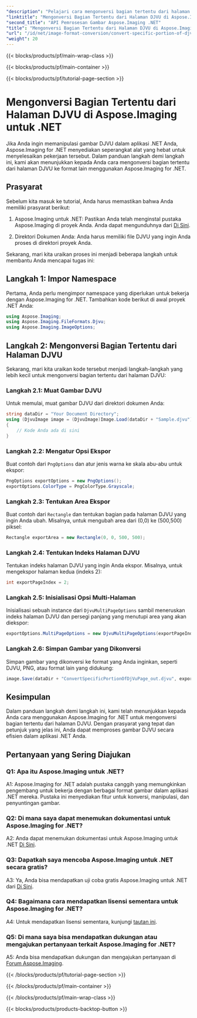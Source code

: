 ```yaml
---
"description": "Pelajari cara mengonversi bagian tertentu dari halaman DJVU menggunakan Aspose.Imaging untuk .NET. Ikuti panduan langkah demi langkah kami."
"linktitle": "Mengonversi Bagian Tertentu dari Halaman DJVU di Aspose.Imaging untuk .NET"
"second_title": "API Pemrosesan Gambar Aspose.Imaging .NET"
"title": "Mengonversi Bagian Tertentu dari Halaman DJVU di Aspose.Imaging untuk .NET"
"url": "/id/net/image-format-conversion/convert-specific-portion-of-djvu-page/"
"weight": 20
---
```


{{< blocks/products/pf/main-wrap-class >}}

{{< blocks/products/pf/main-container >}}

{{< blocks/products/pf/tutorial-page-section >}}

# Mengonversi Bagian Tertentu dari Halaman DJVU di Aspose.Imaging untuk .NET

Jika Anda ingin memanipulasi gambar DJVU dalam aplikasi .NET Anda, Aspose.Imaging for .NET menyediakan seperangkat alat yang hebat untuk menyelesaikan pekerjaan tersebut. Dalam panduan langkah demi langkah ini, kami akan menunjukkan kepada Anda cara mengonversi bagian tertentu dari halaman DJVU ke format lain menggunakan Aspose.Imaging for .NET.

## Prasyarat

Sebelum kita masuk ke tutorial, Anda harus memastikan bahwa Anda memiliki prasyarat berikut:

1. Aspose.Imaging untuk .NET: Pastikan Anda telah menginstal pustaka Aspose.Imaging di proyek Anda. Anda dapat mengunduhnya dari [Di Sini](https://releases.aspose.com/imaging/net/).

2. Direktori Dokumen Anda: Anda harus memiliki file DJVU yang ingin Anda proses di direktori proyek Anda.

Sekarang, mari kita uraikan proses ini menjadi beberapa langkah untuk membantu Anda mencapai tugas ini:

## Langkah 1: Impor Namespace

Pertama, Anda perlu mengimpor namespace yang diperlukan untuk bekerja dengan Aspose.Imaging for .NET. Tambahkan kode berikut di awal proyek .NET Anda:

```csharp
using Aspose.Imaging;
using Aspose.Imaging.FileFormats.Djvu;
using Aspose.Imaging.ImageOptions;
```

## Langkah 2: Mengonversi Bagian Tertentu dari Halaman DJVU

Sekarang, mari kita uraikan kode tersebut menjadi langkah-langkah yang lebih kecil untuk mengonversi bagian tertentu dari halaman DJVU:

### Langkah 2.1: Muat Gambar DJVU

Untuk memulai, muat gambar DJVU dari direktori dokumen Anda:

```csharp
string dataDir = "Your Document Directory";
using (DjvuImage image = (DjvuImage)Image.Load(dataDir + "Sample.djvu"))
{
    // Kode Anda ada di sini
}
```

### Langkah 2.2: Mengatur Opsi Ekspor

Buat contoh dari `PngOptions` dan atur jenis warna ke skala abu-abu untuk ekspor:

```csharp
PngOptions exportOptions = new PngOptions();
exportOptions.ColorType = PngColorType.Grayscale;
```

### Langkah 2.3: Tentukan Area Ekspor

Buat contoh dari `Rectangle` dan tentukan bagian pada halaman DJVU yang ingin Anda ubah. Misalnya, untuk mengubah area dari (0,0) ke (500,500) piksel:

```csharp
Rectangle exportArea = new Rectangle(0, 0, 500, 500);
```

### Langkah 2.4: Tentukan Indeks Halaman DJVU

Tentukan indeks halaman DJVU yang ingin Anda ekspor. Misalnya, untuk mengekspor halaman kedua (indeks 2):

```csharp
int exportPageIndex = 2;
```

### Langkah 2.5: Inisialisasi Opsi Multi-Halaman

Inisialisasi sebuah instance dari `DjvuMultiPageOptions` sambil meneruskan indeks halaman DJVU dan persegi panjang yang menutupi area yang akan diekspor:

```csharp
exportOptions.MultiPageOptions = new DjvuMultiPageOptions(exportPageIndex, exportArea);
```

### Langkah 2.6: Simpan Gambar yang Dikonversi

Simpan gambar yang dikonversi ke format yang Anda inginkan, seperti DJVU, PNG, atau format lain yang didukung:

```csharp
image.Save(dataDir + "ConvertSpecificPortionOfDjVuPage_out.djvu", exportOptions);
```

## Kesimpulan

Dalam panduan langkah demi langkah ini, kami telah menunjukkan kepada Anda cara menggunakan Aspose.Imaging for .NET untuk mengonversi bagian tertentu dari halaman DJVU. Dengan prasyarat yang tepat dan petunjuk yang jelas ini, Anda dapat memproses gambar DJVU secara efisien dalam aplikasi .NET Anda.

## Pertanyaan yang Sering Diajukan

### Q1: Apa itu Aspose.Imaging untuk .NET?

A1: Aspose.Imaging for .NET adalah pustaka canggih yang memungkinkan pengembang untuk bekerja dengan berbagai format gambar dalam aplikasi .NET mereka. Pustaka ini menyediakan fitur untuk konversi, manipulasi, dan penyuntingan gambar.

### Q2: Di mana saya dapat menemukan dokumentasi untuk Aspose.Imaging for .NET?

A2: Anda dapat menemukan dokumentasi untuk Aspose.Imaging untuk .NET [Di Sini](https://reference.aspose.com/imaging/net/).

### Q3: Dapatkah saya mencoba Aspose.Imaging untuk .NET secara gratis?

A3: Ya, Anda bisa mendapatkan uji coba gratis Aspose.Imaging untuk .NET dari [Di Sini](https://releases.aspose.com/).

### Q4: Bagaimana cara mendapatkan lisensi sementara untuk Aspose.Imaging for .NET?

A4: Untuk mendapatkan lisensi sementara, kunjungi [tautan ini](https://purchase.aspose.com/temporary-license/).

### Q5: Di mana saya bisa mendapatkan dukungan atau mengajukan pertanyaan terkait Aspose.Imaging for .NET?

A5: Anda bisa mendapatkan dukungan dan mengajukan pertanyaan di [Forum Aspose.Imaging](https://forum.aspose.com/).

{{< /blocks/products/pf/tutorial-page-section >}}

{{< /blocks/products/pf/main-container >}}

{{< /blocks/products/pf/main-wrap-class >}}

{{< blocks/products/products-backtop-button >}}